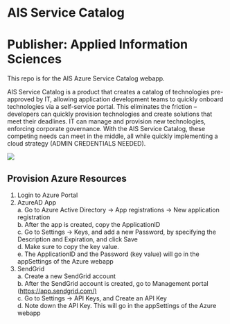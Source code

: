 # AIS Service Catalog
Publisher: Applied Information Sciences
=========
This repo is for the AIS Azure Service Catalog webapp.

AIS Service Catalog is a product that creates a catalog of technologies pre-approved by IT, allowing application development teams to quickly onboard technologies via a self-service portal. This eliminates the friction – developers can quickly provision technologies and create solutions that meet their deadlines. IT can manage and provision new technologies, enforcing corporate governance. With the AIS Service Catalog, these competing needs can meet in the middle, all while quickly implementing a cloud strategy (ADMIN CREDENTIALS NEEDED).

<a href="https://portal.azure.com/#create/Microsoft.Template/uri/https%3A%2F%2Fraw.githubusercontent.com%2FAppliedIS%2FASC%2Fasc-jagrati%2FDeploy%2Fazuredeploy.json" target="_blank">
    <img src="http://azuredeploy.net/deploybutton.png"/>
</a>

## Provision Azure Resources

1. Login to Azure Portal
2. AzureAD App   
    a. Go to Azure Active Directory -> App registrations -> New application registration   
    b. After the app is created, copy the ApplicationID   
    c. Go to Settings -> Keys, and add a new Password, by specifying the Description and Expiration, and click Save   
    d. Make sure to copy the key value.   
    e. The ApplicationID and the Password (key value) will go in the appSettings of the Azure webapp   
3. SendGrid   
    a. Create a new SendGrid account   
    b. After the SendGrid account is created, go to Management portal (<https://app.sendgrid.com/)>   
    c. Go to Settings -> API Keys, and Create an API Key   
    d. Note down the API Key. This will go in the appSettings of the Azure webapp 
